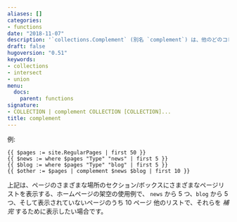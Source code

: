 ```yaml
---
aliases: []
categories:
- functions
date: "2018-11-07"
description: '`collections.Complement` (別名 `complement`) は、他のどのコレクションにもないコレクションの要素を提供します。'
draft: false
hugoversion: "0.51"
keywords:
- collections
- intersect
- union
menu:
  docs:
    parent: functions
signature:
- COLLECTION | complement COLLECTION [COLLECTION]...
title: complement
---
```


例:

```go-html-template
{{ $pages := site.RegularPages | first 50 }}
{{ $news := where $pages "Type" "news" | first 5 }}
{{ $blog := where $pages "Type" "blog" | first 5 }}
{{ $other := $pages | complement $news $blog | first 10 }}
```

上記は、ページのさまざまな場所のセクション/ボックスにさまざまなページリストを表示する、ホームページの架空の使用例で、
`news` から 5 つ、`blog` から 5 つ、そして表示されていないページのうち 10 ページ 他のリストで、それらを _補完_ するために表示したい場合です。
